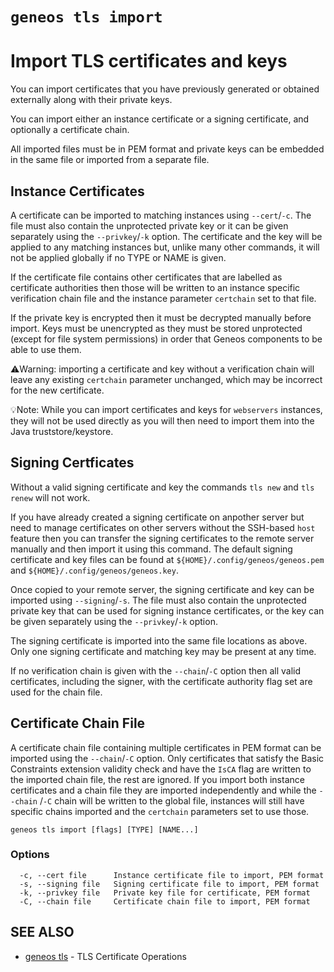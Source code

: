 # `geneos tls import`

# Import TLS certificates and keys

You can import certificates that you have previously generated or obtained externally along with their private keys.

You can import either an instance certificate or a signing certificate, and optionally a certificate chain.

All imported files must be in PEM format and private keys can be embedded in the same file or imported from a separate file.

## Instance Certificates

A certificate can be imported to matching instances using `--cert`/`-c`. The file must also contain the unprotected private key or it can be given separately using the `--privkey`/`-k` option. The certificate and the key will be applied to any matching instances but, unlike many other commands, it will not be applied globally if no TYPE or NAME is given.

If the certificate file contains other certificates that are labelled as certificate authorities then those will be written to an instance specific verification chain file and the instance parameter `certchain` set to that file.

If the private key is encrypted then it must be decrypted manually before import. Keys must be unencrypted as they must be stored unprotected (except for file system permissions) in order that Geneos components to be able to use them.

⚠️Warning: importing a certificate and key without a verification chain will leave any existing `certchain` parameter unchanged, which may be incorrect for the new certificate.

💡Note: While you can import certificates and keys for `webservers` instances, they will not be used directly as you will then need to import them into the Java truststore/keystore.

## Signing Certficates

Without a valid signing certificate and key the commands `tls new` and `tls renew` will not work.

If you have already created a signing certificate on anpother server but need to manage certificates on other servers without the SSH-based `host` feature then you can transfer the signing certificates to the remote server manually and then import it using this command. The default signing certificate and key files can be found at `${HOME}/.config/geneos/geneos.pem` and `${HOME}/.config/geneos/geneos.key`.

Once copied to your remote server, the signing certificate and key can be imported using `--signing`/`-s`. The file must also contain the unprotected private key that can be used for signing instance certificates, or the key can be given separately using the `--privkey`/`-k` option.

The signing certificate is imported into the same file locations as above. Only one signing certificate and matching key may be present at any time.

If no verification chain is given with the `--chain`/`-C` option then all valid certificates, including the signer, with the certificate authority flag set are used for the chain file.

## Certificate Chain File

A certificate chain file containing multiple certificates in PEM format can be imported using the `--chain`/`-C` option. Only certificates that satisfy the Basic Constraints extension validity check and have the `IsCA` flag are written to the imported chain file, the rest are ignored. If you import both instance certificates and a chain file they are imported independently and while the `--chain` /`-C` chain will be written to the global file, instances will still have specific chains imported and the `certchain` parameters set to use those.

```text
geneos tls import [flags] [TYPE] [NAME...]
```

### Options

```text
  -c, --cert file      Instance certificate file to import, PEM format
  -s, --signing file   Signing certificate file to import, PEM format
  -k, --privkey file   Private key file for certificate, PEM format
  -C, --chain file     Certificate chain file to import, PEM format
```

## SEE ALSO

* [geneos tls](geneos_tls.md)	 - TLS Certificate Operations
